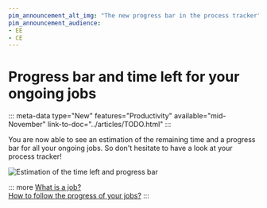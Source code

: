 ```yaml
---
pim_announcement_alt_img: "The new progress bar in the process tracker"
pim_announcement_audience:
- EE
- CE
---
```


# Progress bar and time left for your ongoing jobs
::: meta-data type="New" features="Productivity" available="mid-November" link-to-doc="../articles/TODO.html"
:::

You are now able to see an estimation of the remaining time and a progress bar for all your ongoing jobs. So don't hesitate to have a look at your process tracker!

![Estimation of the time left and progress bar](../img/TODO.png)

::: more 
[What is a job?](../articles/monitor-jobs.html#what-is-a-job)  
[How to follow the progress of your jobs?](../articles/monitor-jobs.html#how-to-monitor)
:::
